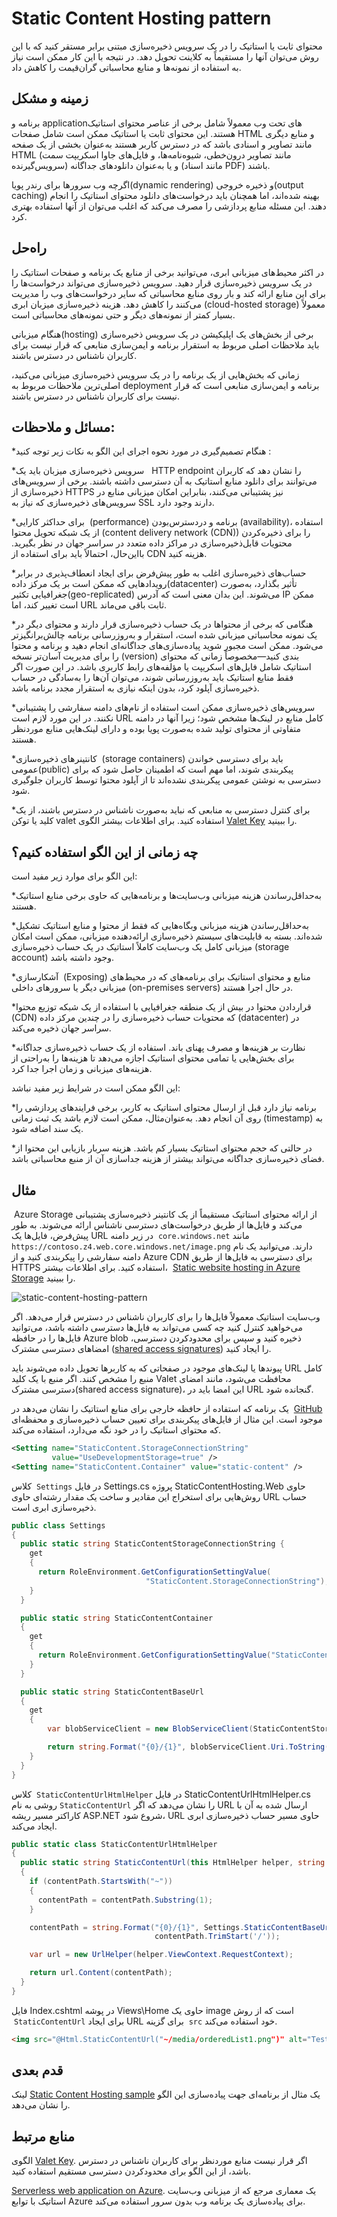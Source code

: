 # ‏Static Content Hosting pattern

محتوای ثابت یا استاتیک را در یک سرویس ذخیره‌سازی مبتنی برابر مستقر کنید که با این روش می‌توان آنها را مستقیماً به کلاینت تحویل دهد. در نتیجه با این کار ممکن است نیاز به استفاده از نمونه‌ها و منابع محاسباتی گران‌قیمت را کاهش داد.

## **زمینه و مشکل**

برنامه و applicationهای تحت وب معمولاً شامل برخی از عناصر محتوای استاتیک هستند. این محتوای ثابت یا استاتیک ممکن است شامل صفحات HTML و منابع دیگری مانند تصاویر و اسنادی باشد که در دسترس کاربر هستند به‌عنوان بخشی از یک صفحه HTML (مانند تصاویر درون‌خطی، شیوه‌نامه‌ها، و فایل‌های جاوا اسکریپت سمت سرویس‌گیرنده) و یا به‌عنوان دانلودهای جداگانه (مانند اسناد PDF) باشند.  
  
اگرچه وب سرورها برای رندر پویا(dynamic rendering) و ذخیره خروجی(output caching) بهینه شده‌اند، اما همچنان باید درخواست‌های دانلود محتوای استاتیک را انجام دهند. این مسئله منابع پردازشی را مصرف می‌کند که اغلب می‌توان از آنها استفاده بهتری کرد.

## راه‌حل

در اکثر محیط‌‌های میزبانی ابری، می‌توانید برخی از منابع یک برنامه و صفحات استاتیک را در یک سرویس ذخیره‌سازی قرار دهید. سرویس ذخیره‌سازی می‌تواند درخواست‌ها را برای این منابع ارائه کند و بار روی منابع محاسباتی که سایر درخواست‌‌های وب را مدیریت می‌کنند را کاهش دهد. هزینه ذخیره‌سازی میزبان ابری (cloud-hosted storage) معمولاً بسیار کمتر از نمونه‌‌های دیگر و حتی نمونه‌‌های محاسباتی است.  
  
هنگام میزبانی(hosting) برخی از بخش‌‌های یک اپلیکیشن در یک سرویس ذخیره‌سازی باید ملاحظات اصلی مربوط به استقرار برنامه و ایمن‌سازی منابعی  که قرار نیست برای کاربران ناشناس در دسترس باشند.

زمانی که بخش‌‌هایی از یک برنامه را در یک سرویس ذخیره‌سازی میزبانی می‌کنید، اصلی‌ترین ملاحظات مربوط به deployment برنامه و ایمن‌سازی منابعی است که قرار نیست برای کاربران ناشناس در دسترس باشند.

## مسائل و ملاحظات:

*‏ هنگام تصمیم‌گیری در مورد نحوه اجرای این الگو به نکات زیر توجه کنید:  
  
*‏ سرویس ذخیره‌سازی میزبان باید یک  HTTP endpoint را نشان دهد که کاربران می‌توانند برای دانلود منابع استاتیک به آن دسترسی داشته باشند. برخی از سرویس‌‌های ذخیره‌سازی از HTTPS نیز پشتیبانی می‌کنند، بنابراین امکان میزبانی منابع در سرویس‌‌های ذخیره‌سازی که نیاز به SSL دارند وجود دارد.  
  
*‏ برای حداکثر کارایی (performance) برنامه و دردسترس‌بودن (availability)، استفاده از یک شبکه تحویل محتوا (content delivery network (CDN)) را برای ذخیره‌کردن محتویات قابل‌ذخیره‌سازی در مراکز داده متعدد در سراسر جهان در نظر بگیرید. بااین‌حال، احتمالاً باید برای استفاده از CDN هزینه کنید.  
  
*‏ حساب‌‌های ذخیره‌سازی اغلب به طور پیش‌فرض برای ایجاد انعطاف‌پذیری در برابر رویدادهایی که ممکن است بر یک مرکز داده(datacenter) تأثیر بگذارد، به‌صورت جغرافیایی تکثیر(geo-replicated) می‌شوند. این بدان معنی است که آدرس IP ممکن است تغییر کند، اما URL ثابت باقی می‌ماند.  
  
*‏ هنگامی که برخی از محتواها در یک حساب ذخیره‌سازی قرار دارند و محتوای دیگر در یک نمونه محاسباتی میزبانی شده است، استقرار و به‌روزرسانی برنامه چالش‌برانگیزتر می‌شود. ممکن است مجبور شوید پیاده‌سازی‌‌های جداگانه‌ای انجام دهید و برنامه و محتوا را برای مدیریت آسان‌تر نسخه (version) بندی کنید—مخصوصاً زمانی که محتوای استاتیک شامل فایل‌‌های اسکریپت یا مؤلفه‌‌های رابط کاربری باشد. در این صورت اگر فقط منابع استاتیک باید به‌روزرسانی شوند، می‌توان آن‌ها را به‌سادگی در حساب ذخیره‌سازی آپلود کرد، بدون اینکه نیازی به استقرار مجدد برنامه باشد.  
  
*‏ سرویس‌‌های ذخیره‌سازی ممکن است استفاده از نام‌‌های دامنه سفارشی را پشتیبانی نکنند. در این مورد لازم است URL کامل منابع در لینک‌ها مشخص شود؛ زیرا آنها در دامنه متفاوتی از محتوای تولید شده به‌صورت پویا بوده و دارای لینک‌‌هایی منابع موردنظر هستند.  
  
*‏ کانتینرهای ذخیره‌سازی (storage containers) باید برای دسترسی خواندن عمومی(public) پیکربندی شوند، اما مهم است که اطمینان حاصل شود که برای دسترسی به نوشتن عمومی پیکربندی نشده‌اند تا از آپلود محتوا توسط کاربران جلوگیری شود.  
  
*‏ برای کنترل دسترسی به منابعی که نباید به‌صورت ناشناس در دسترس باشند، از یک کلید یا توکن valet استفاده کنید. برای اطلاعات بیشتر الگوی [Valet Key](./Valet%20Key%20pattern.md) را ببینید.

## **چه زمانی از این الگو استفاده کنیم؟**

این الگو برای موارد زیر مفید است:  
  
*‏ به‌حداقل‌رساندن هزینه میزبانی وب‌سایت‌ها و برنامه‌هایی که حاوی برخی منابع استاتیک هستند.  
  
*‏ به‌حداقل‌رساندن هزینه میزبانی وبگاه‌هایی که فقط از محتوا و منابع استاتیک تشکیل شده‌اند. بسته به قابلیت‌‌های سیستم ذخیره‌سازی ارائه‌دهنده میزبانی، ممکن است امکان میزبانی کامل یک وب‌سایت کاملاً استاتیک در یک حساب ذخیره‌سازی (storage account) وجود داشته باشد.  
  
*‏ آشکارسازی (Exposing) منابع و محتوای استاتیک برای برنامه‌‌های که  در محیط‌‌های میزبانی دیگر یا سرورهای داخلی (on-premises servers) در حال اجرا هستند.  
  
*‏ قراردادن محتوا در بیش از یک منطقه جغرافیایی با استفاده از یک شبکه توزیع محتوا (CDN) که محتویات حساب ذخیره‌سازی را در چندین مرکز داده (datacenter) در سراسر جهان ذخیره می‌کند.  
  
*‏ نظارت بر هزینه‌ها و مصرف پهنای باند. استفاده از یک حساب ذخیره‌سازی جداگانه برای بخش‌‌هایی یا تمامی محتوای استاتیک اجازه می‌دهد تا هزینه‌ها را به‌راحتی از هزینه‌‌های میزبانی و زمان اجرا جدا کرد.

این الگو ممکن است در شرایط زیر مفید نباشد:  
  
*‏ برنامه نیاز دارد قبل از ارسال محتوای استاتیک به کاربر، برخی فرایندهای پردازشی را روی آن انجام دهد. به‌عنوان‌مثال، ممکن است لازم باشد یک ثبت زمانی (timestamp) به یک سند اضافه شود.
  
*‏ در حالتی که حجم محتوای استاتیک بسیار کم باشد. هزینه سربار بازیابی این محتوا از فضای ذخیره‌سازی جداگانه می‌تواند بیشتر از هزینه جداسازی آن از منبع محاسباتی باشد.


## مثال

‏ Azure Storage از ارائه محتوای استاتیک مستقیماً از یک کانتینر ذخیره‌سازی پشتیبانی می‌کند و فایل‌ها از طریق درخواست‌‌های دسترسی ناشناس ارائه می‌شوند. به طور پیش‌فرض، فایل‌ها یک URL در زیر دامنه  `core.windows.net` مانند `https://contoso.z4.web.core.windows.net/image.png`  دارند. می‌توانید یک نام دامنه سفارشی را پیکربندی کنید و از Azure CDN برای دسترسی به فایل‌ها از طریق HTTPS استفاده کنید. برای اطلاعات بیشتر،  [Static website hosting in Azure Storage](https://learn.microsoft.com/en-us/azure/storage/blobs/storage-blob-static-website) را ببینید.

![static-content-hosting-pattern](../assets/dataManagement/static-content-hosting-pattern.png)

 وب‌سایت استاتیک معمولاً فایل‌ها را برای کاربران ناشناس در دسترس قرار می‌دهد. اگر می‌خواهید کنترل کنید چه کسی می‌تواند به فایل‌ها دسترسی داشته باشد، می‌توانید فایل‌ها را در حافظه Azure blob ذخیره کنید و سپس برای محدودکردن دسترسی، امضاهای دسترسی مشترک ([shared access signatures](https://learn.microsoft.com/en-us/azure/storage/common/storage-dotnet-shared-access-signature-part-1)) را ایجاد کنید.  
  
پیوندها یا لینک‌‌های موجود در صفحاتی که به کاربرها تحویل داده می‌شوند باید URL کامل منبع را مشخص کنند. اگر منبع با یک کلید Valet محافظت می‌شود، مانند امضای دسترسی مشترک(shared access signature)، این امضا باید در URL گنجانده شود.  
  
یک برنامه که استفاده از حافظه خارجی برای منابع استاتیک را نشان می‌دهد در  [GitHub](https://github.com/mspnp/cloud-design-patterns/tree/master/static-content-hosting) موجود است. این مثال از فایل‌های پیکربندی برای تعیین حساب ذخیره‌سازی و محفظه‌ای که محتوای استاتیک را در خود نگه می‌دارد، استفاده می‌کند.

```xml
<Setting name="StaticContent.StorageConnectionString"
         value="UseDevelopmentStorage=true" />
<Setting name="StaticContent.Container" value="static-content" />
```

کلاس  `Settings` در فایل Settings.cs پروژه StaticContentHosting.Web حاوی روش‌هایی برای استخراج این مقادیر و ساخت یک مقدار رشته‌ای حاوی URL  حساب ذخیره‌سازی ابری است.

```csharp
public class Settings
{
  public static string StaticContentStorageConnectionString {
    get
    {
      return RoleEnvironment.GetConfigurationSettingValue(
                              "StaticContent.StorageConnectionString");
    }
  }

  public static string StaticContentContainer
  {
    get
    {
      return RoleEnvironment.GetConfigurationSettingValue("StaticContent.Container");
    }
  }

  public static string StaticContentBaseUrl
  {
    get
    {
        var blobServiceClient = new BlobServiceClient(StaticContentStorageConnectionString);

        return string.Format("{0}/{1}", blobServiceClient.Uri.ToString().TrimEnd('/'), StaticContentContainer.TrimStart('/'));
    }
  }
}
```

کلاس  `StaticContentUrlHtmlHelper` در فایل StaticContentUrlHtmlHelper.cs روشی به نام `StaticContentUrl` را نشان می‌دهد که اگر URL ارسال شده به آن با کاراکتر مسیر ریشه ASP.NET شروع شود، URL حاوی مسیر حساب ذخیره‌سازی ابری ایجاد می‌کند.

```csharp
public static class StaticContentUrlHtmlHelper
{
  public static string StaticContentUrl(this HtmlHelper helper, string contentPath)
  {
    if (contentPath.StartsWith("~"))
    {
      contentPath = contentPath.Substring(1);
    }

    contentPath = string.Format("{0}/{1}", Settings.StaticContentBaseUrl.TrimEnd('/'),
                                contentPath.TrimStart('/'));

    var url = new UrlHelper(helper.ViewContext.RequestContext);

    return url.Content(contentPath);
  }
}
```

فایل Index.cshtml در پوشه Views\Home حاوی یک  image است که از روش  `StaticContentUrl` برای ایجاد URL برای گزینه  `src` خود استفاده می‌کند.

```html
<img src="@Html.StaticContentUrl("~/media/orderedList1.png")" alt="Test Image" />
```


## قدم بعدی

لینک [Static Content Hosting sample](https://github.com/mspnp/cloud-design-patterns/tree/master/static-content-hosting)  یک مثال از  برنامه‌ای جهت پیاده‌سازی این الگو را نشان می‌دهد.

## منابع مرتبط

الگوی [Valet Key](./Valet%20Key%20pattern.md). اگر قرار نیست منابع موردنظر  برای کاربران ناشناس در دسترس باشد، از این الگو برای محدودکردن دسترسی مستقیم استفاده کنید. 

‏[Serverless web application on Azure](https://learn.microsoft.com/en-us/azure/architecture/web-apps/serverless/architectures/web-app). یک معماری مرجع که از میزبانی وب‌سایت استاتیک با توابع Azure برای پیاده‌سازی یک برنامه وب بدون سرور استفاده می‌کند.